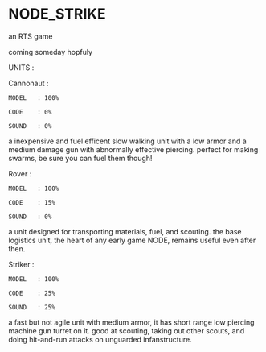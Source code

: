 # NODE_STRIKE

an RTS game

coming someday hopfuly

UNITS :

Cannonaut :

	MODEL   : 100%

	CODE    : 0% 

	SOUND   : 0%

a inexpensive and fuel efficent slow walking unit with a low armor and a medium damage gun with abnormally effective piercing. perfect for making swarms, be sure you can fuel them though!



Rover : 

	MODEL   : 100%

	CODE    : 15% 

	SOUND   : 0%

a unit designed for transporting materials, fuel, and scouting. the base logistics unit, the heart of any early game NODE, remains useful even after then.



Striker :

	MODEL   : 100%

	CODE    : 25% 

	SOUND   : 25%

a fast but not agile unit with medium armor, it has short range low piercing machine gun turret on it. good at scouting, taking out other scouts, and doing hit-and-run attacks on unguarded infanstructure.
